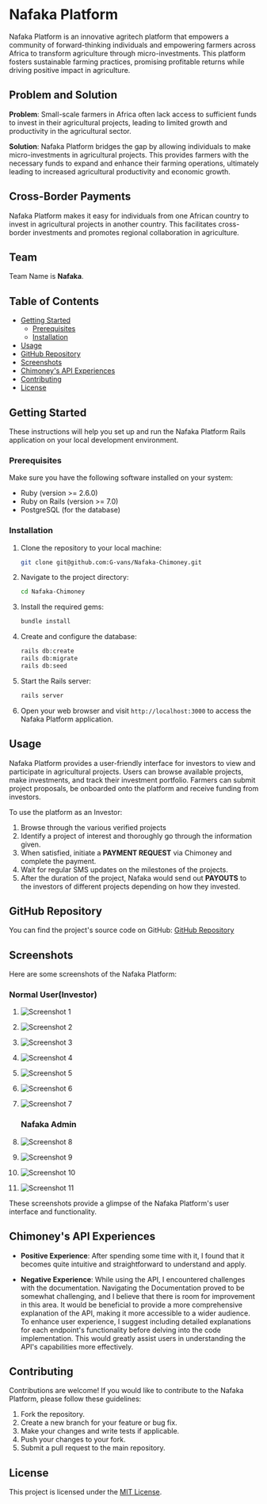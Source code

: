 # Nafaka Platform

Nafaka Platform is an innovative agritech platform that empowers a community of forward-thinking individuals and empowering farmers across Africa to transform agriculture through micro-investments. This platform fosters sustainable farming practices, promising profitable returns while driving positive impact in agriculture.

## Problem and Solution

**Problem**: Small-scale farmers in Africa often lack access to sufficient funds to invest in their agricultural projects, leading to limited growth and productivity in the agricultural sector.

**Solution**: Nafaka Platform bridges the gap by allowing individuals to make micro-investments in agricultural projects. This provides farmers with the necessary funds to expand and enhance their farming operations, ultimately leading to increased agricultural productivity and economic growth.

## Cross-Border Payments

Nafaka Platform makes it easy for individuals from one African country to invest in agricultural projects in another country. This facilitates cross-border investments and promotes regional collaboration in agriculture.

## Team

Team Name is **Nafaka**.

## Table of Contents

- [Getting Started](#getting-started)
  - [Prerequisites](#prerequisites)
  - [Installation](#installation)
- [Usage](#usage)
- [GitHub Repository](#github-repository)
- [Screenshots](#screenshots)
- [Chimoney's API Experiences](#chimoneys-api-experiences)
- [Contributing](#contributing)
- [License](#license)

## Getting Started

These instructions will help you set up and run the Nafaka Platform Rails application on your local development environment.

### Prerequisites

Make sure you have the following software installed on your system:

- Ruby (version >= 2.6.0)
- Ruby on Rails (version >= 7.0)
- PostgreSQL (for the database)

### Installation

1. Clone the repository to your local machine:

   ```bash
   git clone git@github.com:G-vans/Nafaka-Chimoney.git
   ```

2. Navigate to the project directory:

   ```bash
   cd Nafaka-Chimoney
   ```

3. Install the required gems:

   ```bash
   bundle install
   ```

4. Create and configure the database:

   ```bash
   rails db:create
   rails db:migrate
   rails db:seed
   ```

5. Start the Rails server:

   ```bash
   rails server
   ```

6. Open your web browser and visit `http://localhost:3000` to access the Nafaka Platform application.

## Usage

Nafaka Platform provides a user-friendly interface for investors to view and participate in agricultural projects. Users can browse available projects, make investments, and track their investment portfolio. Farmers can submit project proposals, be onboarded onto the platform and receive funding from investors.

To use the platform as an Investor:

1. Browse through the various verified projects
2. Identify a project of interest and thoroughly go through the information given.
3. When satisfied, initiate a **PAYMENT REQUEST** via Chimoney and complete the payment.
4. Wait for regular SMS updates on the milestones of the projects.
5. After the duration of the project, Nafaka would send out **PAYOUTS** to the investors of different projects depending on how they invested.


## GitHub Repository

You can find the project's source code on GitHub: [GitHub Repository](https://github.com/G-vans/Nafaka-Chimoney)

## Screenshots

Here are some screenshots of the Nafaka Platform:

   ### Normal User(Investor)
1. ![Screenshot 1](app/assets/images/screenshot1.jpeg)
2. ![Screenshot 2](app/assets/images/screenshot2.jpeg)
3. ![Screenshot 3](app/assets/images/screenshot3.jpeg)
4. ![Screenshot 4](app/assets/images/screenshot4.jpeg)
5. ![Screenshot 5](app/assets/images/screenshot5.jpeg)
6. ![Screenshot 6](app/assets/images/screenshot6.jpeg)
7. ![Screenshot 7](app/assets/images/screenshot7.jpeg)

   ### Nafaka Admin
8. ![Screenshot 8](app/assets/images/screenshot8.jpeg)
9. ![Screenshot 9](app/assets/images/screenshot9.jpeg)
10. ![Screenshot 10](app/assets/images/screenshot10.jpeg)
11. ![Screenshot 11](app/assets/images/screenshot11.jpeg)

These screenshots provide a glimpse of the Nafaka Platform's user interface and functionality.



## Chimoney's API Experiences

- **Positive Experience**: After spending some time with it, I found that it becomes quite intuitive and straightforward to understand and apply.

- **Negative Experience**: While using the API, I encountered challenges with the documentation. Navigating the Documentation proved to be somewhat challenging, and I believe that there is room for improvement in this area. It would be beneficial to provide a more comprehensive explanation of the API, making it more accessible to a wider audience. To enhance user experience, I suggest including detailed explanations for each endpoint's functionality before delving into the code implementation. This would greatly assist users in understanding the API's capabilities more effectively.


## Contributing

Contributions are welcome! If you would like to contribute to the Nafaka Platform, please follow these guidelines:

1. Fork the repository.
2. Create a new branch for your feature or bug fix.
3. Make your changes and write tests if applicable.
4. Push your changes to your fork.
5. Submit a pull request to the main repository.

## License

This project is licensed under the [MIT License](LICENSE.md).

